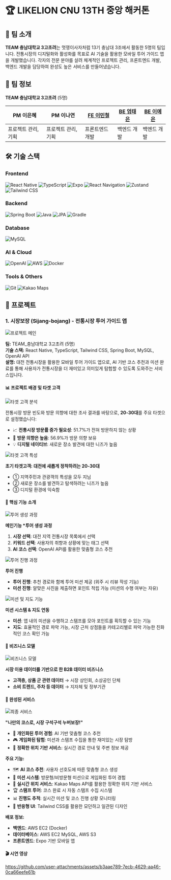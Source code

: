 # 🏆 LIKELION CNU 13TH 중앙 해커톤

## 👥 팀 소개

**TEAM 충남대학교 3고초려**는 멋쟁이사자처럼 13기 충남대 3조에서 활동한 5명의 팀입니다.
전통시장의 디지털화와 활성화를 목표로 AI 기술을 활용한 모바일 투어 가이드 앱을 개발했습니다.
각자의 전문 분야를 살려 체계적인 프로젝트 관리, 프론트엔드 개발, 백엔드 개발을 담당하여 완성도 높은 서비스를 만들어냈습니다.

## 👥 팀 정보

**TEAM 충남대학교 3고초려** (5명)

| **PM** 이은혜       | **PM** 이나연       | [**FE** 이민철](https://github.com/als8921) | [**BE** 엄태은](https://github.com/EomTeaEun) | [**BE** 이예은](https://github.com/lye5615) |
| ------------------- | ------------------- | ------------------------------------------- | --------------------------------------------- | ------------------------------------------- |
| 프로젝트 관리, 기획 | 프로젝트 관리, 기획 | 프론트엔드 개발                             | 백엔드 개발                                   | 백엔드 개발                                 |

## 🛠️ 기술 스택

### Frontend

![React Native](https://img.shields.io/badge/React_Native-20232A?style=for-the-badge&logo=react&logoColor=61DAFB)
![TypeScript](https://img.shields.io/badge/TypeScript-007ACC?style=for-the-badge&logo=typescript&logoColor=white)
![Expo](https://img.shields.io/badge/Expo-1B1F23?style=for-the-badge&logo=expo&logoColor=white)
![React Navigation](https://img.shields.io/badge/React_Navigation-6C63FF?style=for-the-badge&logo=react&logoColor=white)
![Zustand](https://img.shields.io/badge/Zustand-764ABC?style=for-the-badge&logo=redux&logoColor=white)
![Tailwind CSS](https://img.shields.io/badge/Tailwind_CSS-38B2AC?style=for-the-badge&logo=tailwind-css&logoColor=white)

### Backend

![Spring Boot](https://img.shields.io/badge/Spring_Boot-6DB33F?style=for-the-badge&logo=spring-boot&logoColor=white)
![Java](https://img.shields.io/badge/Java-ED8B00?style=for-the-badge&logo=openjdk&logoColor=white)
![JPA](https://img.shields.io/badge/JPA-6DB33F?style=for-the-badge&logo=spring&logoColor=white)
![Gradle](https://img.shields.io/badge/Gradle-02303A?style=for-the-badge&logo=gradle&logoColor=white)

### Database

![MySQL](https://img.shields.io/badge/MySQL-00000F?style=for-the-badge&logo=mysql&logoColor=white)

### AI & Cloud

![OpenAI](https://img.shields.io/badge/OpenAI-412991?style=for-the-badge&logo=openai&logoColor=white)
![AWS](https://img.shields.io/badge/AWS-232F3E?style=for-the-badge&logo=amazon-aws&logoColor=white)
![Docker](https://img.shields.io/badge/Docker-2496ED?style=for-the-badge&logo=docker&logoColor=white)

### Tools & Others

![Git](https://img.shields.io/badge/Git-F05032?style=for-the-badge&logo=git&logoColor=white)
![Kakao Maps](https://img.shields.io/badge/Kakao_Maps-FFCD00?style=for-the-badge&logo=kakao&logoColor=black)

## 📁 프로젝트

### 1. 시장보장 (Sijang-bojang) - 전통시장 투어 가이드 앱

![프로젝트 메인](images/충남대학교_3고초려_시장보장-8.png)

**팀:** TEAM\_충남대학교 3고초려 (5명)  
**기술 스택:** React Native, TypeScript, Tailwind CSS, Spring Boot, MySQL, OpenAI API  
**설명:** 대전 전통시장을 활용한 모바일 투어 가이드 앱으로, AI 기반 코스 추천과 미션 완료를 통해 사용자가 전통시장을 더 재미있고 의미있게 탐험할 수 있도록 도와주는 서비스입니다.

#### 📊 프로젝트 배경 및 타겟 고객

![타겟 고객 분석](images/충남대학교_3고초려_시장보장-2.png)

전통시장 방문 빈도와 방문 의향에 대한 조사 결과를 바탕으로, **20-30대**를 주요 타겟으로 설정했습니다:

- 📈 **전통시장 방문률 증가 필요성**: 51.7%가 전혀 방문하지 않는 상황
- 🎯 **방문 의향은 높음**: 56.9%가 방문 의향 보유
- 💡 **디지털 네이티브**: 새로운 장소 발견에 대한 니즈가 높음

![타겟 고객 특성](images/충남대학교_3고초려_시장보장-3.png)

**초기 타겟고객: 대전에 새롭게 정착하려는 20-30대**

- ① 지역주민과 관광객의 특성을 모두 지님
- ② 새로운 장소를 발견하고 탐색하려는 니즈가 높음
- ③ 디지털 환경에 익숙함

#### 🎯 핵심 기능 소개

![투어 생성 과정](images/충남대학교_3고초려_시장보장-4.png)

**메인기능 \*투어 생성 과정**

1. **시장 선택**: 대전 지역 전통시장 목록에서 선택
2. **키워드 선택**: 사용자의 취향과 상황에 맞는 태그 선택
3. **AI 코스 선택**: OpenAI API를 활용한 맞춤형 코스 추천

![투어 진행 과정](images/충남대학교_3고초려_시장보장-5.png)

**투어 진행**

- **투어 진행**: 추천 경로와 함께 투어 미션 제공 (위주 시 리뷰 작성 기능)
- **미션 진행**: 알맞은 사진을 제출하면 포인트 적립 가능 (미션의 수행 여부는 자유)

![미션 및 지도 기능](images/충남대학교_3고초려_시장보장-6.png)

**미션 시스템 & 지도 연동**

- **미션**: 앱 내의 미션을 수행하고 스탬프를 모아 포인트를 획득할 수 있는 기능
- **지도**: 효율적인 경로 파악 가능, 시장 근처 상점들을 카테고리별로 파악 가능한 친화적인 코스 확인 가능

#### 🚀 비즈니스 모델

![비즈니스 모델](images/충남대학교_3고초려_시장보장-7.png)

**시장 이용 데이터를 기반으로 한 B2B 데이터 비즈니스**

- **고객층, 상품 군 관련 데이터** → 시장 상인회, 소상공인 단체
- **소비 트렌드, 주차 등 데이터** → 지자체 및 정부기관

#### 📱 완성된 서비스

![최종 서비스](images/충남대학교_3고초려_시장보장-8.png)

**"나만의 코스로, 시장 구석구석 누버보장!"**

- 🎯 **개인화된 투어 경험**: AI 기반 맞춤형 코스 추천
- 🎮 **게임화된 탐험**: 미션과 스탬프 수집을 통한 재미있는 시장 탐방
- 📍 **정확한 위치 기반 서비스**: 실시간 경로 안내 및 주변 정보 제공

**주요 기능:**

- 🗺️ **AI 코스 추천**: 사용자 선호도에 따른 맞춤형 코스 생성
- 🎯 **미션 시스템**: 방문형/비방문형 미션으로 게임화된 투어 경험
- 📍 **실시간 위치 서비스**: Kakao Maps API를 활용한 정확한 위치 기반 서비스
- 🏆 **스탬프 투어**: 코스 완료 시 자동 스탬프 수집 시스템
- 📊 **진행도 추적**: 실시간 미션 및 코스 진행 상황 모니터링
- 🎨 **반응형 UI**: Tailwind CSS를 활용한 모던하고 일관된 디자인

**배포 정보:**

- **백엔드**: AWS EC2 (Docker)
- **데이터베이스**: AWS EC2 MySQL, AWS S3
- **프론트엔드**: Expo 기반 모바일 앱

#### 🎬 시연 영상

https://github.com/user-attachments/assets/b3aae789-7ecb-4629-aa46-0ca66eefe61b
